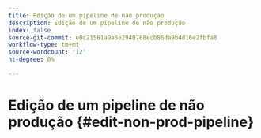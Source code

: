 ```yaml
---
title: Edição de um pipeline de não produção
description: Edição de um pipeline de não produção
index: false
source-git-commit: e0c21561a9a6e2940768ecb86da9b4d16e2fbfa8
workflow-type: tm+mt
source-wordcount: '12'
ht-degree: 0%

---
```



# Edição de um pipeline de não produção {#edit-non-prod-pipeline}
